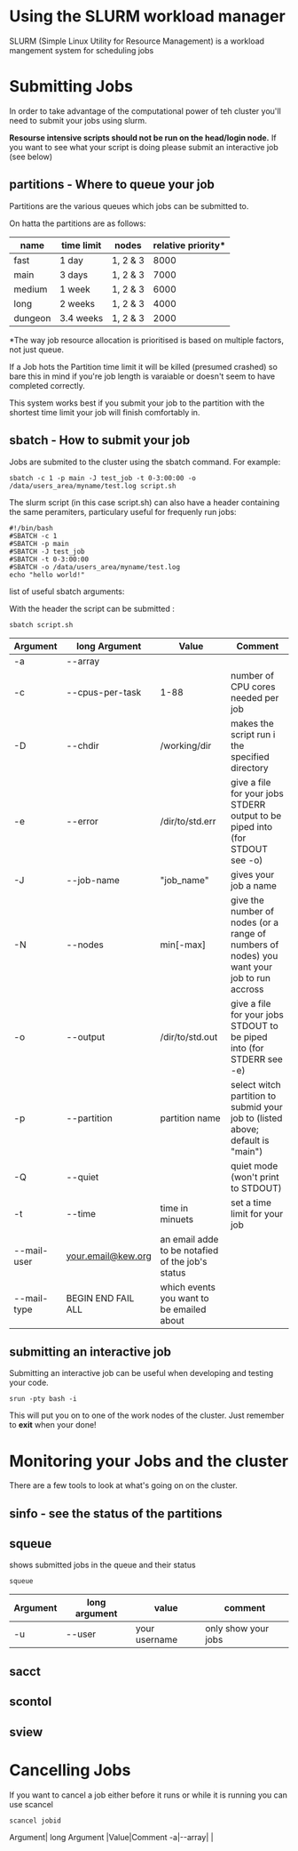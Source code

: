 # Using the SLURM workload manager

SLURM (Simple Linux Utility for Resource Management) is a workload mangement system for scheduling jobs 

# Submitting Jobs

In order to take advantage of the computational power of teh cluster you'll need to submit your jobs using slurm.

**Resourse intensive scripts should not be run on the head/login node.** If you want to see what your script is doing please submit an interactive job (see below)

## partitions - Where to queue your job

Partitions are the various queues which jobs can be submitted to.

On hatta the partitions are as follows:

name | time limit | nodes | relative priority*
---- | ---------- | ----- | ------------------
fast| 1 day | 1, 2 & 3 | 8000 
main| 3 days | 1, 2 & 3 | 7000 
medium| 1 week | 1, 2 & 3 | 6000  
long| 2 weeks | 1, 2 & 3 | 4000 
dungeon| 3.4 weeks | 1, 2 & 3 | 2000 

\*The way job resource allocation is prioritised is based on multiple factors, not just queue.

If a Job hots the Partition time limit it will be killed (presumed crashed) so bare this in mind if you're job length is varaiable or doesn't seem to have completed correctly.

This system works best if you submit your job to the partition with the shortest time limit your job will finish comfortably in. 

## sbatch - How to submit your job
Jobs are submited to the cluster using the sbatch command. For example:

	sbatch -c 1 -p main -J test_job -t 0-3:00:00 -o /data/users_area/myname/test.log script.sh

The slurm script (in this case script.sh)  can also have a header containing the same peramiters, particulary useful for frequenly run jobs:

	#!/bin/bash 
	#SBATCH -c 1
	#SBATCH -p main
	#SBATCH -J test_job
	#SBATCH -t 0-3:00:00
	#SBATCH -o /data/users_area/myname/test.log
	echo "hello world!"

list of useful sbatch arguments:

With the header the script can be submitted :

	sbatch script.sh


Argument | long Argument | Value | Comment
-------- | ------------- | ----- | -------
-a|--array| | 
-c|--cpus-per-task|1-88| number of CPU cores needed per job
-D|--chdir|/working/dir| makes the script run i the specified directory
-e|--error|/dir/to/std.err| give a file for your jobs STDERR output to be piped into (for STDOUT see -o)
-J|--job-name|"job_name"| gives your job a name 
-N|--nodes|min[-max]| give the number of nodes (or a range of numbers of nodes) you want your job to run accross
-o|--output|/dir/to/std.out| give a file for your jobs STDOUT to be piped into (for STDERR see -e)
-p|--partition|partition name| select witch partition to submid your job to (listed above; default is "main") 
-Q|--quiet ||quiet mode (won't print to STDOUT)
-t|--time|time in minuets| set a time limit for your job
 |--mail-user|your.email@kew.org| an email adde to be notafied of the job's status
 |--mail-type|BEGIN END FAIL ALL| which events you want to be emailed about

## submitting an interactive job

Submitting an interactive job can be useful when developing and testing your code. 

	srun -pty bash -i 

This will put you on to one of the work nodes of the cluster. Just remember to **exit** when your done!

# Monitoring your Jobs and the cluster

There are a few tools to look at what's going on on the cluster.

## sinfo - see the status of the partitions

## squeue 

shows submitted jobs in the queue and their status

	squeue

Argument | long argument | value | comment
-------- | ------------- | ----- | ------
-u|--user| your username | only show your jobs
## sacct

## scontol

## sview

# Cancelling Jobs

If you want to cancel a job either before it runs or while it is running you can use scancel

	scancel jobid


Argument| long Argument |Value|Comment
-a|--array| | 

